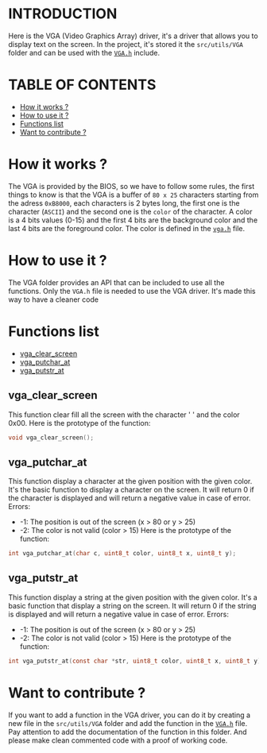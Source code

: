 # INTRODUCTION

Here is the VGA (Video Graphics Array) driver, it's a driver that allows you to display text on the screen. In the project, it's stored it the `src/utils/VGA` folder and can be used with the [`VGA.h`](../../../src/utils/VGA.h) include.

# TABLE OF CONTENTS

- [How it works ?](#how-it-works)
- [How to use it ?](#how-to-use-it)
- [Functions list](#functions-list)
- [Want to contribute ?](#want-to-contribute)

# How it works ? <a name="how-it-works"></a>

The VGA is provided by the BIOS, so we have to follow some rules, the first things to know is that the VGA is a buffer of `80 x 25` characters starting from the adress `0xB8000`, each characters is 2 bytes long, the first one is the character (`ASCII`) and the second one is the `color` of the character. A color is a 4 bits values (0-15) and the first 4 bits are the background color and the last 4 bits are the foreground color. The color is defined in the [`vga.h`](../../../src/utils/VGA/VGA.h) file.

# How to use it ? <a name="how-to-use-it"></a>

The VGA folder provides an API that can be included to use all the functions. Only the `VGA.h` file is needed to use the VGA driver. It's made this way to have a cleaner code


# Functions list <a name="functions-list"></a>

- [vga_clear_screen](#func-vga-clear-screen)
- [vga_putchar_at](#func-vga-putchar-at)
- [vga_putstr_at](#func-vga-putstr-at)

## vga_clear_screen <a name="func-vga-clear-screen"></a>

This function clear fill all the screen with the character ' ' and the color 0x00.
Here is the prototype of the function:

```c
void vga_clear_screen();
```

## vga_putchar_at <a name="func-vga-putchar-at"></a>

This function display a character at the given position with the given color.
It's the basic function to display a character on the screen.
It will return 0 if the character is displayed and will return a negative value in case of error.
Errors:
- -1: The position is out of the screen (x > 80 or y > 25)
- -2: The color is not valid (color > 15)
Here is the prototype of the function:

```c
int vga_putchar_at(char c, uint8_t color, uint8_t x, uint8_t y);
```

## vga_putstr_at <a name="func-vga-putstr-at"></a>

This function display a string at the given position with the given color.
It's a basic function that display a string on the screen.
It will return 0 if the string is displayed and will return a negative value in case of error.
Errors:
- -1: The position is out of the screen (x > 80 or y > 25)
- -2: The color is not valid (color > 15)
Here is the prototype of the function:

```c
int vga_putstr_at(const char *str, uint8_t color, uint8_t x, uint8_t y);
```

# Want to contribute ? <a name="want-to-contribute"></a>

If you want to add a function in the VGA driver, you can do it by creating a new file in the `src/utils/VGA` folder and add the function in the [`VGA.h`](../../../src/utils/VGA.h) file. Pay attention to add the documentation of the function in this folder. And please make clean commented code with a proof of working code.


